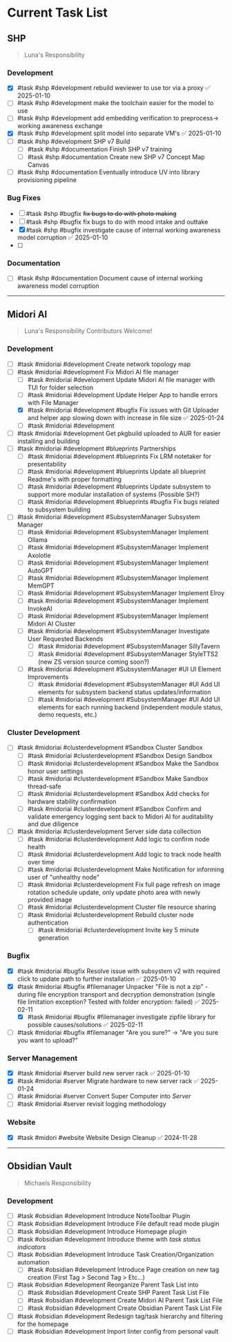 # Current Task List

## SHP
>Luna's Responsibility
### Development
- [x] #task #shp #development rebuild weviewer to use tor via a proxy ✅ 2025-01-10
- [ ] #task #shp #development make the toolchain easier for the model to use
- [ ] #task #shp #development add embedding verification to preprocess-> working awareness exchange
- [x] #task #shp #development split model into separate VM's ✅ 2025-01-10
- [ ] #task #shp #development SHP v7 Build
	- [ ] #task #shp #documentation Finish SHP v7 training
	- [ ] #task #shp #documentation Create new SHP v7 Concept Map Canvas
- [ ] #task #shp #documentation Eventually introduce UV into library provisioning pipeline

### Bug Fixes
- [ ] #task #shp #bugfix ~~fix bugs to do with photo making~~
- [ ] #task #shp #bugfix fix bugs to do with mood intake and outtake
- [x] #task #shp #bugfix investigate cause of internal working awareness model corruption ✅ 2025-01-10
- [ ] 

### Documentation
- [ ] #task #shp #documentation Document cause of internal working awareness model corruption 

---
## Midori AI
>Luna's Responsibility
>Contributors Welcome!
### Development
- [ ] #task #midoriai #development Create network topology map
- [ ] #task #midoriai #development Fix Midori AI file manager
	- [ ] #task #midoriai #development Update Midori AI file manager with TUI for folder selection
	- [ ] #task #midoriai #development Update Helper App to handle errors with File Manager
	- [x] #task #midoriai #development #bugfix Fix issues with Git Uploader and helper app slowing down with increase in file size ✅ 2025-01-24
	- [ ] #task #midoriai #development 
- [ ] #task #midoriai #development Get pkgbuild uploaded to AUR for easier installing and building
- [ ] #task #midoriai #development  #blueprints  Partnerships
	- [ ] #task #midoriai #development #blueprints Fix LRM notetaker for presentability
	- [ ] #task #midoriai #development #blueprints Update all blueprint Readme's with proper formatting
	- [ ] #task #midoriai #development #blueprints Update subsystem to support more modular installation of systems (Possible SH?)
	- [ ] #task #midoriai #development #blueprints #bugfix Fix bugs related to subsystem building
- [ ] #task #midoriai #development  #SubsystemManager Subsystem Manager
	- [ ] #task #midoriai #development  #SubsystemManager Implement Ollama
	- [ ] #task #midoriai #development  #SubsystemManager Implement Axolotle
	- [ ] #task #midoriai #development  #SubsystemManager Implement AutoGPT
	- [ ] #task #midoriai #development  #SubsystemManager Implement MemGPT
	- [ ] #task #midoriai #development  #SubsystemManager Implement Elroy
	- [ ] #task #midoriai #development  #SubsystemManager Implement InvokeAI
	- [ ] #task #midoriai #development  #SubsystemManager Implement Midori AI Cluster
	- [ ] #task #midoriai #development  #SubsystemManager Investigate User Requested Backends
		- [ ] #task #midoriai #development  #SubsystemManager SillyTavern
		- [ ] #task #midoriai #development  #SubsystemManager StyleTTS2 (new ZS version source coming soon?)
	- [ ] #task #midoriai #development  #SubsystemManager #UI UI Element Improvements
		- [ ] #task #midoriai #development  #SubsystemManager #UI Add UI elements for subsystem backend status updates/information
		- [ ] #task #midoriai #development  #SubsystemManager #UI Add UI elements for each running backend (independent module status, demo requests, etc.)

### Cluster Development
- [ ] #task #midoriai #clusterdevelopment #Sandbox Cluster Sandbox
	- [ ] #task #midoriai #clusterdevelopment #Sandbox Design Sandbox
	- [ ] #task #midoriai #clusterdevelopment #Sandbox Make the Sandbox honor user settings
	- [ ] #task #midoriai #clusterdevelopment #Sandbox Make Sandbox thread-safe
	- [ ] #task #midoriai #clusterdevelopment #Sandbox Add checks for hardware stability confirmation
	- [ ] #task #midoriai #clusterdevelopment #Sandbox Confirm and validate emergency logging sent back to Midori AI for auditability and due diligence
- [ ] #task #midoriai #clusterdevelopment Server side data collection
	- [ ] #task #midoriai #clusterdevelopment Add logic to confirm node health
	- [ ] #task #midoriai #clusterdevelopment Add logic to track node health over time
	- [ ] #task #midoriai #clusterdevelopment Make Notification for informing user of "unhealthy node"
	- [ ] #task #midoriai #clusterdevelopment Fix full page refresh on image rotation schedule update, only update photo area with newly provided image
	- [ ] #task #midoriai #clusterdevelopment Cluster file resource sharing
	- [ ] #task #midoriai #clusterdevelopment Rebuild cluster node authentication
		- [ ] #task #midoriai #clusterdevelopment Invite key 5 minute generation

### Bugfix
- [x] #task #midoriai #bugfix Resolve issue with subsystem v2 with required click to update path to further installation ✅ 2025-01-10
- [x] #task #midoriai #bugfix #filemanager  Unpacker "File is not a zip" - during file encryption transport and decryption demonstration (single file limitation exception? Tested with folder encryption: failed) ✅ 2025-02-11
	- [x] #task #midoriai #bugfix #filemanager investigate zipfile library for possible causes/solutions ✅ 2025-02-11
- [ ] #task #midoriai #bugfix #filemanager "Are you sure?" -> "Are you sure you want to upload?"

### Server Management
- [x] #task #midoriai #server build new server rack ✅ 2025-01-10
- [x] #task #midoriai #server Migrate hardware to new server rack ✅ 2025-01-24
- [ ] #task #midoriai #server Convert Super Computer into *Server*
- [ ] #task #midoriai #server revisit logging methodology

### Website
- [x] #task #midori #website  Website Design Cleanup ✅ 2024-11-28


---
## Obsidian Vault
>Michaels Responsibility
### Development
- [ ] #task #obsidian #development Introduce NoteToolbar Plugin
- [ ] #task #obsidian #development Introduce File default read mode plugin
- [ ] #task #obsidian #development Introduce Homepage plugin
- [ ] #task #obsidian #development Introduce theme with *task status indicators*
- [ ] #task #obsidian #development Introduce Task Creation/Organization automation
	- [ ] #task #obsidian #development Introduce Page creation on new tag creation (First Tag > Second Tag > Etc...)
- [ ] #task #obsidian #development Reorganize Parent Task List into 
	- [ ] #task #obsidian #development Create SHP Parent Task List File
	- [ ] #task #obsidian #development Create Midori AI Parent Task List File
	- [ ] #task #obsidian #development Create Obsidian Parent Task List File
- [ ] #task #obsidian #development Redesign tag/task hierarchy and filtering for the homepage
- [ ]  #task #obsidian #development Import linter config from personal vault